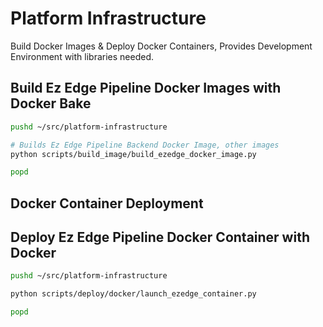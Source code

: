 # Platform Infrastructure

Build Docker Images &amp; Deploy Docker Containers, Provides Development Environment with libraries needed.

## Build Ez Edge Pipeline Docker Images with Docker Bake

~~~bash
pushd ~/src/platform-infrastructure

# Builds Ez Edge Pipeline Backend Docker Image, other images
python scripts/build_image/build_ezedge_docker_image.py

popd
~~~

## Docker Container Deployment

## Deploy Ez Edge Pipeline Docker Container with Docker

~~~bash
pushd ~/src/platform-infrastructure

python scripts/deploy/docker/launch_ezedge_container.py

popd
~~~
